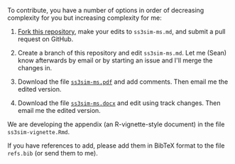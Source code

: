 To contribute, you have a number of options in order of decreasing complexity
for you but increasing complexity for me:

1. [Fork this repository](https://help.github.com/articles/fork-a-repo), make
   your edits to `ss3sim-ms.md`, and submit a pull request on GitHub.

2. Create a branch of this repository and edit `ss3sim-ms.md`. Let me (Sean)
   know afterwards by email or by starting an issue and I'll merge the changes
   in.

3. Download the file
   [`ss3sim-ms.pdf`](https://dl.dropboxusercontent.com/u/254940/ss3sim-ms.pdf)
   and add comments. Then email me the edited version.

3. Download the file
   [`ss3sim-ms.docx`](https://dl.dropboxusercontent.com/u/254940/ss3sim-ms.docx)
   and edit using track changes. Then email me the edited version.

We are developing the appendix (an R-vignette-style document) in the file
`ss3sim-vignette.Rmd`.

If you have references to add, please add them in BibTeX format to the file
`refs.bib` (or send them to me).
